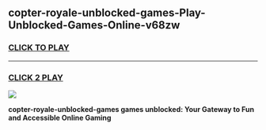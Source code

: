 
## copter-royale-unblocked-games-Play-Unblocked-Games-Online-v68zw
<h3>
<a href="https://premium76.site?title=copter-royale-unblocked-games&ref=24A">CLICK TO PLAY</a></h3>
<hr>

<h3>
<a href="https://premium76.site?title=copter-royale-unblocked-games&ref=24A">CLICK 2 PLAY</a>
  
</h3>

<a href="https://premium76.site?title=copter-royale-unblocked-games&ref=24A"><img src="https://clearcache.store/games.png"></a>


**copter-royale-unblocked-games games unblocked: Your Gateway to Fun and Accessible Online Gaming**

